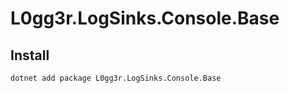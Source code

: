 # L0gg3r.LogSinks.Console.Base

## Install

```bash
dotnet add package L0gg3r.LogSinks.Console.Base
```
